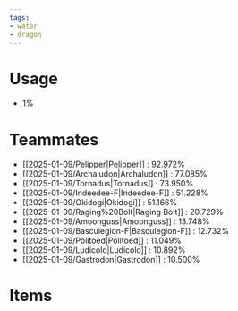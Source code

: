 ```yaml
---
tags:
- water
- dragon
---
```

# Usage
- 1%
# Teammates
- [[2025-01-09/Pelipper|Pelipper]] : 92.972%
- [[2025-01-09/Archaludon|Archaludon]] : 77.085%
- [[2025-01-09/Tornadus|Tornadus]] : 73.950%
- [[2025-01-09/Indeedee-F|Indeedee-F]] : 51.228%
- [[2025-01-09/Okidogi|Okidogi]] : 51.166%
- [[2025-01-09/Raging%20Bolt|Raging Bolt]] : 20.729%
- [[2025-01-09/Amoonguss|Amoonguss]] : 13.748%
- [[2025-01-09/Basculegion-F|Basculegion-F]] : 12.732%
- [[2025-01-09/Politoed|Politoed]] : 11.049%
- [[2025-01-09/Ludicolo|Ludicolo]] : 10.892%
- [[2025-01-09/Gastrodon|Gastrodon]] : 10.500%
# Items